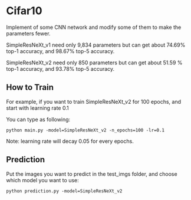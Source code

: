 # Cifar10

Implement of some CNN network and modify some of them to make the parameters fewer.

SimpleResNeXt_v1 need only 9,834 parameters but can get about 74.69% top-1 accuracy, and 98.67% top-5 accuracy.

SimpleResNeXt_v2 need only  850  parameters but can get about 51.59 % top-1 accuracy, and 93.78%  top-5 accuracy.


## How to Train

For example, if you want to train SimpleResNeXt_v2 for 100 epochs, and start with learning rate 0.1

You can type as following:

```
python main.py -model=SimpleResNeXt_v2 -n_epochs=100 -lr=0.1 
```

Note: learning rate will decay 0.05 for every epochs.

## Prediction 

Put the images you want to predict in the test_imgs folder, and choose which model you want to use:

```
python prediction.py -model=SimpleResNeXt_v2
```
